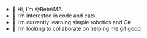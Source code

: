 - 👋 Hi, I’m @RebAMA
- 👀 I’m interested in code and cats
- 🌱 I’m currently learning simple robotics and C#
- 💞️ I’m looking to collaborate on helping me git good

<!---
RebAMA/RebAMA is a ✨ special ✨ repository because its `README.md` (this file) appears on your GitHub profile.
You can click the Preview link to take a look at your changes.
--->
